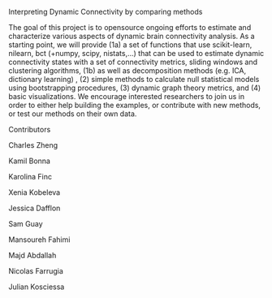 Interpreting Dynamic Connectivity by comparing methods 

The goal of this project is to opensource ongoing efforts to estimate and characterize various aspects of dynamic brain connectivity analysis. As a starting point, we will provide (1a) a set of functions that use scikit-learn, nilearn, bct (+numpy, scipy, nistats,...) that can be used to estimate dynamic connectivity states with a set of connectivity metrics, sliding windows and clustering algorithms, (1b) as well as decomposition methods (e.g. ICA, dictionary learning) , (2) simple methods to calculate null statistical models using bootstrapping procedures, (3) dynamic graph theory metrics, and (4) basic visualizations. We encourage interested researchers to join us in order to either help building the examples, or contribute with new methods, or test our methods on their own data.

Contributors 

Charles Zheng

Kamil Bonna

Karolina Finc

Xenia Kobeleva

Jessica Dafflon

Sam Guay

Mansoureh Fahimi

Majd Abdallah

Nicolas Farrugia

Julian Kosciessa
